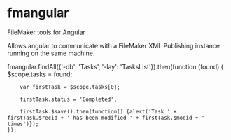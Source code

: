 fmangular
=========

FileMaker tools for Angular

Allows angular to communicate with a FileMaker XML Publishing instance running on the same machine.

  fmangular.findAll({'-db': 'Tasks', '-lay': 'TasksList'}).then(function (found) {
		$scope.tasks = found;
		
		var firstTask = $scope.tasks[0];
		
		firstTask.status = 'Completed';
		
		firstTask.$save().then(function() {alert('Task ' + firstTask.$recid + ' has been modified ' + firstTask.$modid + ' times')});
	});
	
	
